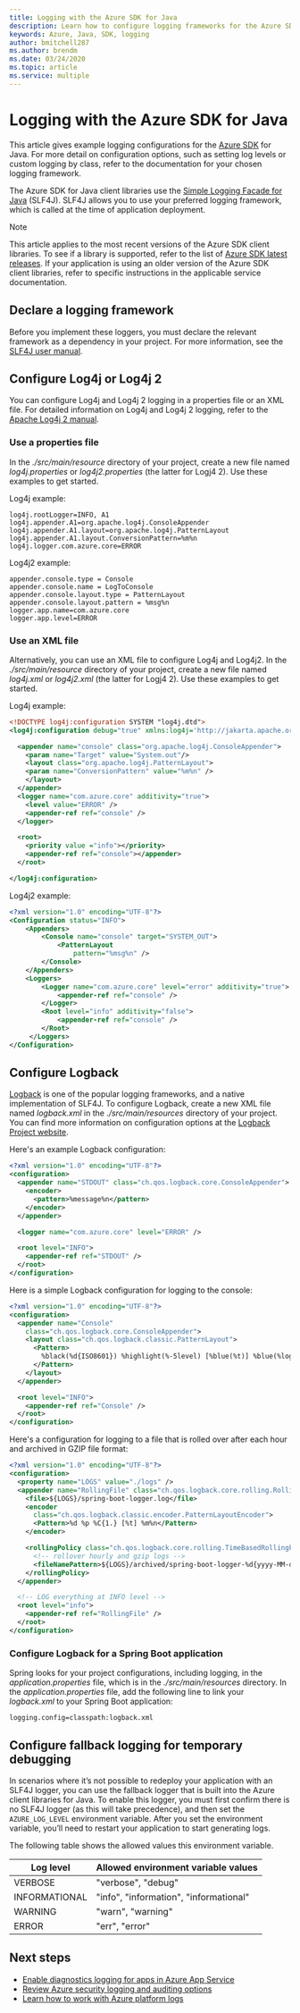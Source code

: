 ```yaml
---
title: Logging with the Azure SDK for Java
description: Learn how to configure logging frameworks for the Azure SDK for Java client libraries
keywords: Azure, Java, SDK, logging
author: bmitchell287
ms.author: brendm
ms.date: 03/24/2020
ms.topic: article
ms.service: multiple
---
```


# Logging with the Azure SDK for Java

This article gives example logging configurations for the [Azure SDK](https://azure.microsoft.com/downloads/) for Java. For more detail on configuration options, such as setting log levels or custom logging by class, refer to the documentation for your chosen logging framework.

The Azure SDK for Java client libraries use the [Simple Logging Facade for Java](https://www.slf4j.org/) (SLF4J). SLF4J allows you to use your preferred logging framework, which is called at the time of application deployment.

> [!NOTE]
> This article applies to the most recent versions of the Azure SDK client libraries. To see if a library is supported, refer to the list of [Azure SDK latest releases](https://azure.github.io/azure-sdk/releases/latest/java.html). If your application is using an older version of the Azure SDK client libraries, refer to specific instructions in the applicable service documentation.

## Declare a logging framework

Before you implement these loggers, you must declare the relevant framework as a dependency in your project. For more information, see the  [SLF4J user manual](http://www.slf4j.org/manual.html#projectDep).

## Configure Log4j or Log4j 2

You can configure Log4j and Log4j 2 logging in a properties file or an XML file. For detailed information on Log4j and Log4j 2 logging, refer to the [Apache Log4j 2 manual](https://logging.apache.org/log4j/2.x/manual/configuration.html).

### Use a properties file

In the *./src/main/resource* directory of your project, create a new file named *log4j.properties* or *log4j2.properties* (the latter for Logj4 2). Use these examples to get started.

Log4j example:

```properties
log4j.rootLogger=INFO, A1
log4j.appender.A1=org.apache.log4j.ConsoleAppender
log4j.appender.A1.layout=org.apache.log4j.PatternLayout
log4j.appender.A1.layout.ConversionPattern=%m%n
log4j.logger.com.azure.core=ERROR
```

Log4j2 example:

```properties
appender.console.type = Console
appender.console.name = LogToConsole
appender.console.layout.type = PatternLayout
appender.console.layout.pattern = %msg%n
logger.app.name=com.azure.core
logger.app.level=ERROR
```

### Use an XML file

Alternatively, you can use an XML file to configure Log4j and Log4j2. In the *./src/main/resource* directory of your project, create a new file named *log4j.xml* or *log4j2.xml* (the latter for Logj4 2). Use these examples to get started.

Log4j example:

```xml
<!DOCTYPE log4j:configuration SYSTEM "log4j.dtd">
<log4j:configuration debug="true" xmlns:log4j='http://jakarta.apache.org/log4j/'>

  <appender name="console" class="org.apache.log4j.ConsoleAppender">
    <param name="Target" value="System.out"/>
    <layout class="org.apache.log4j.PatternLayout">
    <param name="ConversionPattern" value="%m%n" />
    </layout>
  </appender>
  <logger name="com.azure.core" additivity="true">
	<level value="ERROR" />
	<appender-ref ref="console" />
  </logger>

  <root>
    <priority value ="info"></priority>
    <appender-ref ref="console"></appender>
  </root>

</log4j:configuration>
```

Log4j2 example:

```xml
<?xml version="1.0" encoding="UTF-8"?>
<Configuration status="INFO">
    <Appenders>
        <Console name="console" target="SYSTEM_OUT">
            <PatternLayout
                pattern="%msg%n" />
        </Console>
    </Appenders>
    <Loggers>
        <Logger name="com.azure.core" level="error" additivity="true">
            <appender-ref ref="console" />
        </Logger>
        <Root level="info" additivity="false">
            <appender-ref ref="console" />
        </Root>
     </Loggers>
</Configuration>
```

## Configure Logback

[Logback](https://logback.qos.ch/manual/introduction.html) is one of the popular logging frameworks, and a native implementation of SLF4J. To configure Logback, create a new XML file named *logback.xml* in the *./src/main/resources* directory of your project. You can find more information on configuration options at the [Logback Project website](https://logback.qos.ch/manual/configuration.html).

Here's an example Logback configuration:

```xml
<?xml version="1.0" encoding="UTF-8"?>
<configuration>
  <appender name="STDOUT" class="ch.qos.logback.core.ConsoleAppender">
    <encoder>
      <pattern>%message%n</pattern>
    </encoder>
  </appender>

  <logger name="com.azure.core" level="ERROR" />

  <root level="INFO">
    <appender-ref ref="STDOUT" />
  </root>
</configuration>
```

Here is a simple Logback configuration for logging to the console:

```xml
<?xml version="1.0" encoding="UTF-8"?>
<configuration>
  <appender name="Console"
    class="ch.qos.logback.core.ConsoleAppender">
    <layout class="ch.qos.logback.classic.PatternLayout">
      <Pattern>
        %black(%d{ISO8601}) %highlight(%-5level) [%blue(%t)] %blue(%logger{100}): %msg%n%throwable
      </Pattern>
    </layout>
  </appender>

  <root level="INFO">
    <appender-ref ref="Console" />
  </root>
</configuration>
```

Here's a configuration for logging to a file that is rolled over after each hour and archived in GZIP file format:

```xml
<?xml version="1.0" encoding="UTF-8"?>
<configuration>
  <property name="LOGS" value="./logs" />
  <appender name="RollingFile" class="ch.qos.logback.core.rolling.RollingFileAppender">
    <file>${LOGS}/spring-boot-logger.log</file>
    <encoder
      class="ch.qos.logback.classic.encoder.PatternLayoutEncoder">
      <Pattern>%d %p %C{1.} [%t] %m%n</Pattern>
    </encoder>

    <rollingPolicy class="ch.qos.logback.core.rolling.TimeBasedRollingPolicy">
      <!-- rollover hourly and gzip logs -->
      <fileNamePattern>${LOGS}/archived/spring-boot-logger-%d{yyyy-MM-dd-HH}.log.gz</fileNamePattern>
    </rollingPolicy>
  </appender>

  <!-- LOG everything at INFO level -->
  <root level="info">
    <appender-ref ref="RollingFile" />
  </root>
</configuration>
```

### Configure Logback for a Spring Boot application

Spring looks for your project configurations, including logging, in the *application.properties* file, which is in the *./src/main/resources* directory. In the *application.properties* file, add the following line to link your *logback.xml* to your Spring Boot application:

```properties
logging.config=classpath:logback.xml
```

## Configure fallback logging for temporary debugging

In scenarios where it’s not possible to redeploy your application with an SLF4J logger, you can use the fallback logger that is built into the Azure client libraries for Java. To enable this logger, you must first confirm there is no SLF4J logger (as this will take precedence), and then set the `AZURE_LOG_LEVEL` environment variable. After you set the environment variable, you’ll need to restart your application to start generating logs.

The following table shows the allowed values this environment variable.

|Log level   |Allowed environment variable values   |
|----------|-----------|
|VERBOSE   |"verbose", "debug"     |
|INFORMATIONAL|"info", "information", "informational"  |
|WARNING     |"warn", "warning"       |
|ERROR    |"err", "error"  |

## Next steps

- [Enable diagnostics logging for apps in Azure App Service](/azure/app-service/troubleshoot-diagnostic-logs) 
- [Review Azure security logging and auditing options](/azure/security/fundamentals/log-audit)
- [Learn how to work with Azure platform logs](/azure/azure-monitor/platform/platform-logs-overview)
